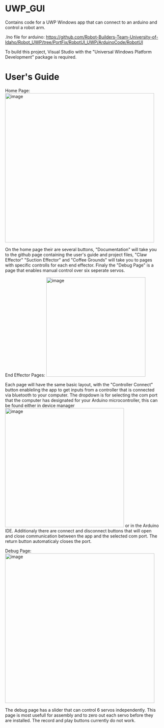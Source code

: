 # UWP_GUI

Contains code for a UWP Windows app that can connect to an arduino and control a robot arm.

.Ino file for arduino: https://github.com/Robot-Builders-Team-University-of-Idaho/Robot_UWP/tree/PortFix/RobotUI_UWP/ArduinoCode/RobotUI

To build this project, Visual Studio with the "Universal Windows Platform Development" package is required.

# User's Guide

Home Page:
<img width="485" alt="image" src="https://user-images.githubusercontent.com/78044374/234441615-b5fbc13b-8cf0-4e0d-96be-eb892c57fdf3.png">

On the home page their are several buttons, "Documentation" will take you to the github page containing the user's guide and project files, "Claw Effector" "Suction Effector" and "Coffee Grounds" will take you to pages with specific controlls for each end effector. Finaly the "Debug Page" is a page that enables manual control over six seperate servos.

End Effector Pages:
<img width="323" alt="image" src="https://user-images.githubusercontent.com/78044374/234442240-74ab08cb-c298-48cb-84fa-687921cad01e.png">

Each page will have the same basic layout, with the "Controller Connect" button enableling the app to get inputs from a controller that is connected via bluetooth to your computer. The dropdown is for selecting the com port that the computer has designated for your Arduino microcontroller, this can be found either in device manager
<img width="387" alt="image" src="https://user-images.githubusercontent.com/78044374/234442760-902201de-159a-4a95-a61d-86fc0f394e09.png">
or in the Arduino IDE. Additionaly there are connect and disconnect buttons that will open and close communication between the app and the selected com port. The return button automaticaly closes the port.

Debug Page:
<img width="486" alt="image" src="https://user-images.githubusercontent.com/78044374/234443045-d59738cd-8149-4d1e-8a3c-03847bbfef4c.png">

The debug page has a slider that can control 6 servos independently. This page is most usefull for assembly and to zero out each servo before they are installed. The record and play buttons currently do not work.
